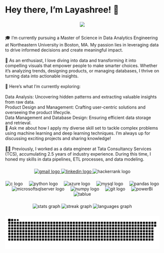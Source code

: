 <br clear="both">

<h1 align="left">Hey there, I’m Layashree! 👋</h1>

###

<div align="center">
  <img  height="300" src="https://images.lemonly.com/wp-content/uploads/2018/08/07150313/Homebase_Thumb_v01.gif"  />
  </div>

###

<p align="left">🎓 I’m currently pursuing a Master of Science in Data Analytics Engineering at Northeastern University in Boston, MA. My passion lies in leveraging data to drive informed decisions and create meaningful impact.<br><br>🔬 As an enthusiast, I love diving into data and transforming it into compelling visuals that empower people to make smarter choices. Whether it’s analyzing trends, designing products, or managing databases, I thrive on turning data into actionable insights.<br><br>🌱 Here’s what I’m currently exploring:<br><br>Data Analysis: Uncovering hidden patterns and extracting valuable insights from raw data.<br>Product Design and Management: Crafting user-centric solutions and overseeing the product lifecycle.<br>Data Management and Database Design: Ensuring efficient data storage and retrieval.<br>💬 Ask me about how I apply my diverse skill set to tackle complex problems using machine learning and deep learning techniques. I’m always up for discussing exciting projects and sharing knowledge!<br><br>👩‍💻 Previously, I worked as a data engineer at Tata Consultancy Services (TCS), accumulating 2.5 years of industry experience. During this time, I honed my skills in data pipelines, ETL processes, and data modeling.</p>

###

<div align="center">
  <a href="layashreeadepu@gmail.com" target="_blank">
    <img src="https://img.shields.io/static/v1?message=Gmail&logo=gmail&label=&color=D14836&logoColor=white&labelColor=&style=for-the-badge" height="35" alt="gmail logo"  />
  </a>
  <a href="https://www.linkedin.com/in/layashreeadepu/" target="_blank">
    <img src="https://img.shields.io/static/v1?message=LinkedIn&logo=linkedin&label=&color=0077B5&logoColor=white&labelColor=&style=for-the-badge" height="35" alt="linkedin logo"  />
  </a>
  <img src="https://img.shields.io/static/v1?message=HackerRank&logo=hackerrank&label=&color=2EC866&logoColor=white&labelColor=&style=for-the-badge" height="35" alt="hackerrank logo"  />
</div>

###

<div align="center">
  <img src="https://cdn.jsdelivr.net/gh/devicons/devicon/icons/c/c-original.svg" height="30" alt="c logo"  />
  <img width="12" />
  <img src="https://cdn.jsdelivr.net/gh/devicons/devicon/icons/python/python-original.svg" height="30" alt="python logo"  />
  <img width="12" />
  <img src="https://cdn.jsdelivr.net/gh/devicons/devicon/icons/azure/azure-original.svg" height="30" alt="azure logo"  />
  <img width="12" />
  <img src="https://cdn.simpleicons.org/mysql/4479A1" height="30" alt="mysql logo"  />
  <img width="12" />
  <img src="https://cdn.simpleicons.org/pandas/150458" height="30" alt="pandas logo"  />
  <img width="12" />
  <img src="https://cdn.jsdelivr.net/gh/devicons/devicon/icons/microsoftsqlserver/microsoftsqlserver-plain.svg" height="30" alt="microsoftsqlserver logo"  />
  <img width="12" />
  <img src="https://cdn.jsdelivr.net/gh/devicons/devicon/icons/numpy/numpy-original.svg" height="30" alt="numpy logo"  />
  <img width="12" />
  <img src="https://skillicons.dev/icons?i=git" height="30" alt="git logo"  />
  <img width="12" />
  <img src="https://profilinator.rishav.dev/skills-assets/powerbi.png" height="30" alt="powerBi"  />
  <img width="12" />
  <img src="https://profilinator.rishav.dev/skills-assets/tableau.svg" height="30" alt="tablue"  />
</div>

###

<div align="center">
  <img src="https://github-readme-stats.vercel.app/api?username=layashreeadepu&hide_title=false&hide_rank=false&show_icons=true&include_all_commits=true&count_private=true&disable_animations=false&theme=dracula&locale=en&hide_border=false" height="150" alt="stats graph"  />
  <img src="https://streak-stats.demolab.com?user=layashreeadepu&locale=en&mode=daily&theme=dracula&hide_border=false&border_radius=5" height="150" alt="streak graph"  />
  <img src="https://github-readme-stats.vercel.app/api/top-langs?username=layashreeadepu&locale=en&hide_title=false&layout=compact&card_width=320&langs_count=5&theme=dracula&hide_border=false" height="150" alt="languages graph"  />
</div>

###

<div align="center">
<img src="https://raw.githubusercontent.com/layashreeadepu/layashreeadepu/output/snake.svg" alt="Snake animation" />
</div>

###

<div align="center">
<source media="(prefers-color-scheme: light)" srcset="https://user-images.githubusercontent.com/25423296/163456779-a8556205-d0a5-45e2-ac17-42d089e3c3f8.png">
